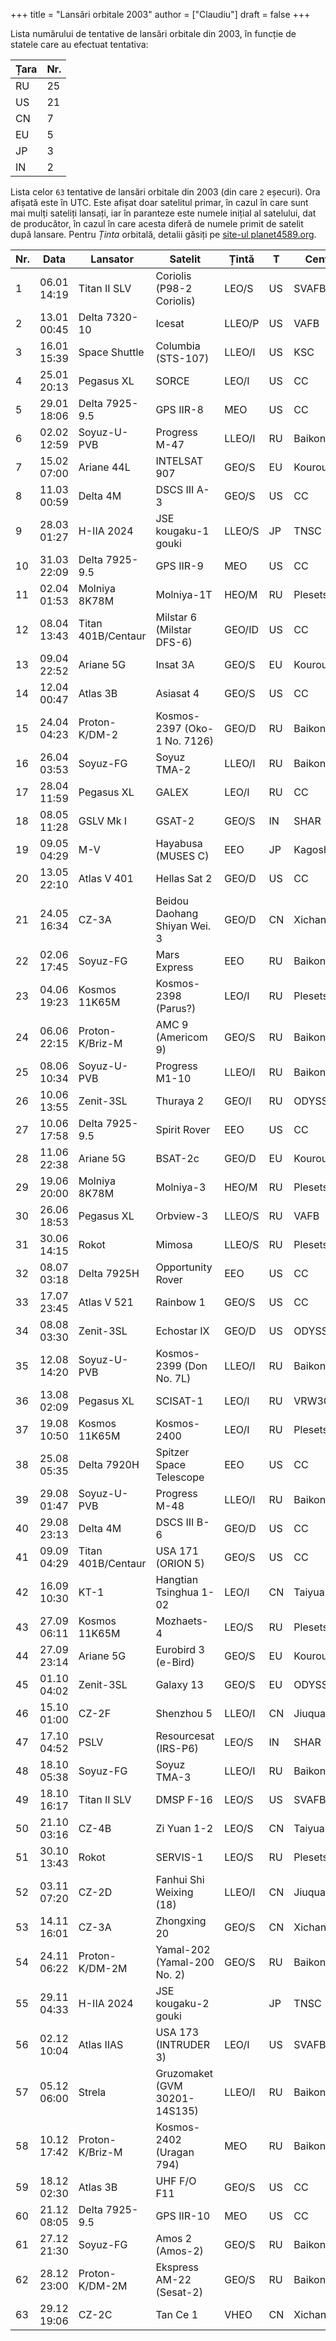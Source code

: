 +++
title = "Lansări orbitale 2003"
author = ["Claudiu"]
draft = false
+++

Lista numărului de tentative de lansări orbitale din 2003, în funcție de statele care au efectuat tentativa:

| Țara | Nr. |
|------|-----|
| RU   | 25  |
| US   | 21  |
| CN   | 7   |
| EU   | 5   |
| JP   | 3   |
| IN   | 2   |

Lista celor `63` tentative de lansări orbitale din 2003 (din care `2` eșecuri). Ora afișată este în UTC. Este afișat doar satelitul primar, în cazul în care sunt mai mulți sateliți lansați, iar în paranteze este numele inițial al satelului, dat de producător, în cazul în care acesta diferă de numele primit de satelit după lansare. Pentru _Ținta_ orbitală, detalii găsiți pe [site-ul planet4589.org](https://planet4589.org/space/log/orbcat.html).

| Nr. | Data        | Lansator           | Satelit                       | Țintă  | T  | Centru    | Rampă    | R. |
|-----|-------------|--------------------|-------------------------------|--------|----|-----------|----------|----|
| 1   | 06.01 14:19 | Titan II SLV       | Coriolis (P98-2 Coriolis)     | LEO/S  | US | SVAFB     | SLC4W    | S  |
| 2   | 13.01 00:45 | Delta 7320-10      | Icesat                        | LLEO/P | US | VAFB      | SLC2W    | S  |
| 3   | 16.01 15:39 | Space Shuttle      | Columbia (STS-107)            | LLEO/I | US | KSC       | LC39A    | S  |
| 4   | 25.01 20:13 | Pegasus XL         | SORCE                         | LEO/I  | US | CC        | L-1011   | S  |
| 5   | 29.01 18:06 | Delta 7925-9.5     | GPS IIR-8                     | MEO    | US | CC        | SLC17B   | S  |
| 6   | 02.02 12:59 | Soyuz-U-PVB        | Progress M-47                 | LLEO/I | RU | Baikonur  | LC1      | S  |
| 7   | 15.02 07:00 | Ariane 44L         | INTELSAT 907                  | GEO/S  | EU | Kourou    | ELA2     | S  |
| 8   | 11.03 00:59 | Delta 4M           | DSCS III A-3                  | GEO/S  | US | CC        | SLC37B   | S  |
| 9   | 28.03 01:27 | H-IIA 2024         | JSE kougaku-1 gouki           | LLEO/S | JP | TNSC      | Y        | S  |
| 10  | 31.03 22:09 | Delta 7925-9.5     | GPS IIR-9                     | MEO    | US | CC        | SLC17A   | S  |
| 11  | 02.04 01:53 | Molniya 8K78M      | Molniya-1T                    | HEO/M  | RU | Plesetsk  | LC16/2   | S  |
| 12  | 08.04 13:43 | Titan 401B/Centaur | Milstar 6 (Milstar DFS-6)     | GEO/ID | US | CC        | SLC40    | S  |
| 13  | 09.04 22:52 | Ariane 5G          | Insat 3A                      | GEO/S  | EU | Kourou    | ELA3     | S  |
| 14  | 12.04 00:47 | Atlas 3B           | Asiasat 4                     | GEO/S  | US | CC        | SLC36B   | S  |
| 15  | 24.04 04:23 | Proton-K/DM-2      | Kosmos-2397 (Oko-1 No. 7126)  | GEO/D  | RU | Baikonur  | LC81/24  | S  |
| 16  | 26.04 03:53 | Soyuz-FG           | Soyuz TMA-2                   | LLEO/I | RU | Baikonur  | LC1      | S  |
| 17  | 28.04 11:59 | Pegasus XL         | GALEX                         | LEO/I  | RU | CC        | L-1011   | S  |
| 18  | 08.05 11:28 | GSLV Mk I          | GSAT-2                        | GEO/S  | IN | SHAR      | FLP      | S  |
| 19  | 09.05 04:29 | M-V                | Hayabusa (MUSES C)            | EEO    | JP | Kagoshima | M-V      | S  |
| 20  | 13.05 22:10 | Atlas V 401        | Hellas Sat 2                  | GEO/D  | US | CC        | SLC41    | S  |
| 21  | 24.05 16:34 | CZ-3A              | Beidou Daohang Shiyan Wei. 3  | GEO/D  | CN | Xichang   | LC2      | S  |
| 22  | 02.06 17:45 | Soyuz-FG           | Mars Express                  | EEO    | RU | Baikonur  | LC31     | S  |
| 23  | 04.06 19:23 | Kosmos 11K65M      | Kosmos-2398 (Parus?)          | LEO/I  | RU | Plesetsk  | LC132/1  | S  |
| 24  | 06.06 22:15 | Proton-K/Briz-M    | AMC 9 (Americom 9)            | GEO/S  | RU | Baikonur  | LC200/39 | S  |
| 25  | 08.06 10:34 | Soyuz-U-PVB        | Progress M1-10                | LLEO/I | RU | Baikonur  | LC1      | S  |
| 26  | 10.06 13:55 | Zenit-3SL          | Thuraya 2                     | GEO/I  | RU | ODYSSEY,K | LA       | S  |
| 27  | 10.06 17:58 | Delta 7925-9.5     | Spirit Rover                  | EEO    | US | CC        | SLC17A   | S  |
| 28  | 11.06 22:38 | Ariane 5G          | BSAT-2c                       | GEO/D  | EU | Kourou    | ELA3     | S  |
| 29  | 19.06 20:00 | Molniya 8K78M      | Molniya-3                     | HEO/M  | RU | Plesetsk  | LC16/2   | S  |
| 30  | 26.06 18:53 | Pegasus XL         | Orbview-3                     | LLEO/S | RU | VAFB      | L-1011   | S  |
| 31  | 30.06 14:15 | Rokot              | Mimosa                        | LLEO/S | RU | Plesetsk  | LC133/3  | S  |
| 32  | 08.07 03:18 | Delta 7925H        | Opportunity Rover             | EEO    | US | CC        | SLC17B   | S  |
| 33  | 17.07 23:45 | Atlas V 521        | Rainbow 1                     | GEO/S  | US | CC        | SLC41    | S  |
| 34  | 08.08 03:30 | Zenit-3SL          | Echostar IX                   | GEO/D  | US | ODYSSEY,K | LA       | S  |
| 35  | 12.08 14:20 | Soyuz-U-PVB        | Kosmos-2399 (Don No. 7L)      | LLEO/I | RU | Baikonur  | LC31     | S  |
| 36  | 13.08 02:09 | Pegasus XL         | SCISAT-1                      | LEO/I  | RU | VRW30/12  | L-1011   | S  |
| 37  | 19.08 10:50 | Kosmos 11K65M      | Kosmos-2400                   | LEO/I  | RU | Plesetsk  | LC132/1  | S  |
| 38  | 25.08 05:35 | Delta 7920H        | Spitzer Space Telescope       | EEO    | US | CC        | SLC17B   | S  |
| 39  | 29.08 01:47 | Soyuz-U-PVB        | Progress M-48                 | LLEO/I | RU | Baikonur  | LC1      | S  |
| 40  | 29.08 23:13 | Delta 4M           | DSCS III B-6                  | GEO/D  | US | CC        | SLC37B   | S  |
| 41  | 09.09 04:29 | Titan 401B/Centaur | USA 171 (ORION 5)             | GEO/S  | US | CC        | SLC40    | S  |
| 42  | 16.09 10:30 | KT-1               | Hangtian Tsinghua 1-02        | LEO/I  | CN | Taiyuan   |          | F  |
| 43  | 27.09 06:11 | Kosmos 11K65M      | Mozhaets-4                    | LEO/S  | RU | Plesetsk  | LC132/1  | S  |
| 44  | 27.09 23:14 | Ariane 5G          | Eurobird 3 (e-Bird)           | GEO/S  | EU | Kourou    | ELA3     | S  |
| 45  | 01.10 04:02 | Zenit-3SL          | Galaxy 13                     | GEO/S  | EU | ODYSSEY,K | LA       | S  |
| 46  | 15.10 01:00 | CZ-2F              | Shenzhou 5                    | LLEO/I | CN | Jiuquan   | Pad 921  | S  |
| 47  | 17.10 04:52 | PSLV               | Resourcesat (IRS-P6)          | LEO/S  | IN | SHAR      | FLP      | S  |
| 48  | 18.10 05:38 | Soyuz-FG           | Soyuz TMA-3                   | LLEO/I | RU | Baikonur  | LC1      | S  |
| 49  | 18.10 16:17 | Titan II SLV       | DMSP F-16                     | LEO/S  | US | SVAFB     | SLC4W    | S  |
| 50  | 21.10 03:16 | CZ-4B              | Zi Yuan 1-2                   | LEO/S  | CN | Taiyuan   | LC7      | S  |
| 51  | 30.10 13:43 | Rokot              | SERVIS-1                      | LEO/S  | RU | Plesetsk  | LC133/3  | S  |
| 52  | 03.11 07:20 | CZ-2D              | Fanhui Shi Weixing (18)       | LLEO/I | CN | Jiuquan   | Pad 603  | S  |
| 53  | 14.11 16:01 | CZ-3A              | Zhongxing 20                  | GEO/S  | CN | Xichang   | LC2      | S  |
| 54  | 24.11 06:22 | Proton-K/DM-2M     | Yamal-202 (Yamal-200 No. 2)   | GEO/S  | RU | Baikonur  | LC81/23  | S  |
| 55  | 29.11 04:33 | H-IIA 2024         | JSE kougaku-2 gouki           |        | JP | TNSC      | Y        | F  |
| 56  | 02.12 10:04 | Atlas IIAS         | USA 173 (INTRUDER 3)          | LEO/I  | US | SVAFB     | SLC3E    | S  |
| 57  | 05.12 06:00 | Strela             | Gruzomaket (GVM 30201-14S135) | LLEO/I | RU | Baikonur  | LC175/59 | S  |
| 58  | 10.12 17:42 | Proton-K/Briz-M    | Kosmos-2402 (Uragan 794)      | MEO    | RU | Baikonur  | LC81/24  | S  |
| 59  | 18.12 02:30 | Atlas 3B           | UHF F/O F11                   | GEO/S  | US | CC        | SLC36B   | S  |
| 60  | 21.12 08:05 | Delta 7925-9.5     | GPS IIR-10                    | MEO    | US | CC        | SLC17A   | S  |
| 61  | 27.12 21:30 | Soyuz-FG           | Amos 2 (Amos-2)               | GEO/S  | RU | Baikonur  | LC31     | S  |
| 62  | 28.12 23:00 | Proton-K/DM-2M     | Ekspress AM-22 (Sesat-2)      | GEO/S  | RU | Baikonur  | LC200/39 | S  |
| 63  | 29.12 19:06 | CZ-2C              | Tan Ce 1                      | VHEO   | CN | Xichang   | LC       | S  |